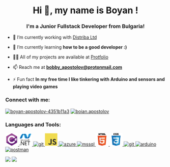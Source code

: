

<h1 align="center">Hi 👋, my name is Boyan !</h1>
<h3 align="center">I'm a Junior Fullstack Developer from Bulgaria!</h3>


- 🔭 I’m currently working with [Distriba Ltd](https://www.linkedin.com/company/investteam-ltd/about/)

- 🌱 I’m currently learning **how to be a good developer :)**

- 👨‍💻 All of my projects are available at [Protfolio](http://boyan-apostolov.github.io/)

- 📫 Reach me at **bobby_apostolov@protonmail.com**

- ⚡ Fun fact **In my free time I like tinkering with Arduino and sensors and playing video games**

<h3 align="left">Connect with me:</h3>
<p align="left">
<a href="https://linkedin.com/in/boyan-apostolov-4351b11a3" target="blank"><img align="center" src="https://cdn.jsdelivr.net/npm/simple-icons@3.0.1/icons/linkedin.svg" alt="boyan-apostolov-4351b11a3" height="30" width="40" /></a>
<a href="https://fb.com/boian.apostolov" target="blank"><img align="center" src="https://cdn.jsdelivr.net/npm/simple-icons@3.0.1/icons/facebook.svg" alt="boian.apostolov" height="30" width="40" /></a>
</p>

<h3 align="left">Languages and Tools:</h3>
<p align="left">
    <a href="https://www.w3schools.com/cs/" target="_blank">
        <img src="https://raw.githubusercontent.com/devicons/devicon/master/icons/csharp/csharp-original.svg"
            alt="csharp" width="40" height="40" />
    </a>
    <a href="https://dotnet.microsoft.com/" target="_blank">
        <img src="https://raw.githubusercontent.com/devicons/devicon/master/icons/dot-net/dot-net-original-wordmark.svg"
            alt="dotnet" width="40" height="40" />
    </a>
    <a href="https://angular.io//" target="_blank">
        <img src="https://cdn.worldvectorlogo.com/logos/angular-icon.svg" alt="git" width="40" height="40" />
    </a>
    <a href="https://developer.mozilla.org/en-US/docs/Web/JavaScript" target="_blank">
        <img src="https://raw.githubusercontent.com/devicons/devicon/master/icons/javascript/javascript-original.svg"
            alt="javascript" width="40" height="40" />
    </a>
    <a href="https://azure.microsoft.com/en-in/" target="_blank">
        <img src="https://www.vectorlogo.zone/logos/microsoft_azure/microsoft_azure-icon.svg" alt="azure" width="40"
            height="40" />
    </a>
    <a href="https://www.microsoft.com/en-us/sql-server" target="_blank">
        <img src="https://odino.org/images/mssql-logo.png" alt="mssql" width="40" height="40"
            data-canonical-src="https://cdn.worldvectorlogo.com/logos/microsoft-sql-server.svg"
            style="max-width:100%;" />
    </a>
    <a href="https://www.w3.org/html/" target="_blank">
        <img src="https://raw.githubusercontent.com/devicons/devicon/master/icons/html5/html5-original-wordmark.svg"
            alt="html5" width="40" height="40" />
    </a>
    <a href="https://www.w3schools.com/css/" target="_blank">
        <img src="https://raw.githubusercontent.com/devicons/devicon/master/icons/css3/css3-original-wordmark.svg"
            alt="css3" width="40" height="40" />
    </a>
    <a href="https://git-scm.com/" target="_blank">
        <img src="https://www.vectorlogo.zone/logos/git-scm/git-scm-icon.svg" alt="git" width="40" height="40" />
    </a>
    <a href="https://www.arduino.cc/" target="_blank">
        <img src="https://cdn.worldvectorlogo.com/logos/arduino-1.svg" alt="arduino" width="40" height="40" />
    </a>
    <a href="https://postman.com" target="_blank">
        <img src="https://www.vectorlogo.zone/logos/getpostman/getpostman-icon.svg" alt="postman" width="40"
            height="40" />
    </a>
</p>

<p align="left">
  <img height=150 src="https://github-readme-stats.vercel.app/api/top-langs/?username=Boyan-Apostolov&layout=compact&theme=radical&langs_count=10" />
<img height=150 src="https://github-readme-stats.vercel.app/api?username=Boyan-Apostolov&count_private=true&include_all_commits=true&theme=radical&show_icons=true" />
</p>
